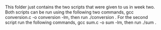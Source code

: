 This folder just contains the two scripts that were given to us in week two. Both scripts can be run using the following two commands,
gcc conversion.c -o conversion -lm, then run ./conversion . For the second script run the following commands, gcc sum.c -o sum -lm, then run ./sum .
